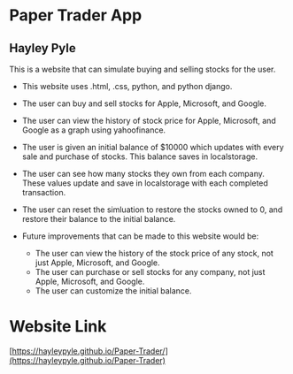 # Paper Trader App

## Hayley Pyle

This is a website that can simulate buying and selling stocks for the user. 
- This website uses .html, .css, python, and python django.
- The user can buy and sell stocks for Apple, Microsoft, and Google.
- The user can view the history of stock price for Apple, Microsoft, and Google as a graph using yahoofinance.
- The user is given an initial balance of $10000 which updates with every sale and purchase of stocks. This balance saves in localstorage.
- The user can see how many stocks they own from each company. These values update and save in localstorage with each completed transaction.
- The user can reset the simluation to restore the stocks owned to 0, and restore their balance to the initial balance.

  
- Future improvements that can be made to this website would be:
    - The user can view the history of the stock price of any stock, not just Apple, Microsoft, and Google.
    - The user can purchase or sell stocks for any company, not just Apple, Microsoft, and Google.
    - The user can customize the initial balance.

# Website Link
[https://hayleypyle.github.io/Paper-Trader/](https://hayleypyle.github.io/Paper-Trader)
